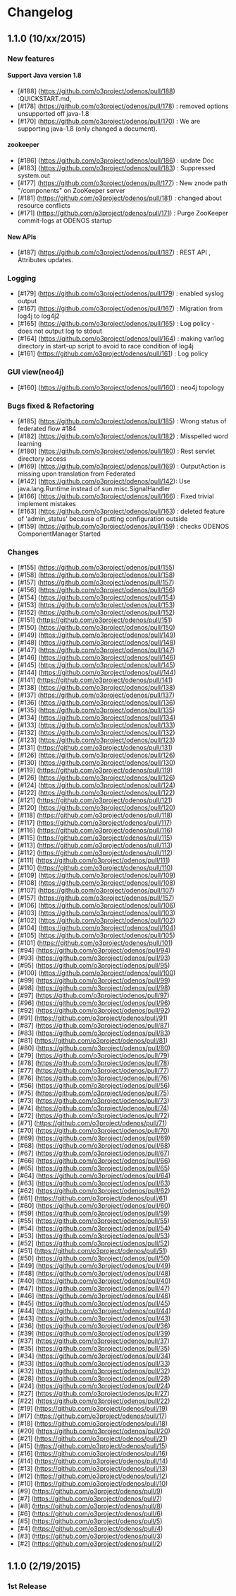 # Changelog

## 1.1.0 (10/xx/2015)
### New features
#### Support Java version 1.8 
* [#188] (https://github.com/o3project/odenos/pull/188) :QUICKSTART.md, 
* [#178] (https://github.com/o3project/odenos/pull/178) : removed options unsupported off java-1.8
* [#170] (https://github.com/o3project/odenos/pull/170) : We are supporting java-1.8 (only changed a document).

#### zookeeper
* [#186] (https://github.com/o3project/odenos/pull/186) : update Doc
* [#183] (https://github.com/o3project/odenos/pull/183) : Suppressed system.out
* [#177] (https://github.com/o3project/odenos/pull/177) : New znode path "/components" on ZooKeeper server
* [#181] (https://github.com/o3project/odenos/pull/181) : changed about resource conflicts
* [#171] (https://github.com/o3project/odenos/pull/171) : Purge ZooKeeper commit-logs at ODENOS startup

#### New APIs
* [#187] (https://github.com/o3project/odenos/pull/187) : REST API , Attributes updates.

### Logging 
* [#179] (https://github.com/o3project/odenos/pull/179) : enabled syslog output
* [#167] (https://github.com/o3project/odenos/pull/167) : Migration from log4j to log4j2
* [#165] (https://github.com/o3project/odenos/pull/165) : Log policy - does not output log to stdout
* [#164] (https://github.com/o3project/odenos/pull/164) : making var/log directory in start-up script to avoid to race condition of log4j
* [#161] (https://github.com/o3project/odenos/pull/161) : Log policy

### GUI view(neo4j)
* [#160] (https://github.com/o3project/odenos/pull/160) : neo4j topology

### Bugs fixed & Refactoring
* [#185] (https://github.com/o3project/odenos/pull/185) : Wrong status of federated flow #184
* [#182] (https://github.com/o3project/odenos/pull/182) : Misspelled word learning
* [#180] (https://github.com/o3project/odenos/pull/180) : Rest servlet directory access
* [#169] (https://github.com/o3project/odenos/pull/169) : OutputAction is missing upon translation from Federated
* [#142] (https://github.com/o3project/odenos/pull/142): Use java.lang.Runtime instead of sun.misc.SignalHandler
* [#166] (https://github.com/o3project/odenos/pull/166) : Fixed trivial implement mistakes
* [#163] (https://github.com/o3project/odenos/pull/163) : deleted feature of 'admin_status' because of putting configuration outside
* [#159] (https://github.com/o3project/odenos/pull/159) : checks ODENOS ComponentManager Started

### Changes
* [#155] (https://github.com/o3project/odenos/pull/155)
* [#158] (https://github.com/o3project/odenos/pull/158)
* [#157] (https://github.com/o3project/odenos/pull/157)
* [#156] (https://github.com/o3project/odenos/pull/156)
* [#154] (https://github.com/o3project/odenos/pull/154)
* [#153] (https://github.com/o3project/odenos/pull/153)
* [#152] (https://github.com/o3project/odenos/pull/152)
* [#151] (https://github.com/o3project/odenos/pull/151)
* [#150] (https://github.com/o3project/odenos/pull/150)
* [#149] (https://github.com/o3project/odenos/pull/149)
* [#148] (https://github.com/o3project/odenos/pull/148)
* [#147] (https://github.com/o3project/odenos/pull/147)
* [#146] (https://github.com/o3project/odenos/pull/146)
* [#145] (https://github.com/o3project/odenos/pull/145)
* [#144] (https://github.com/o3project/odenos/pull/144)
* [#141] (https://github.com/o3project/odenos/pull/141)
* [#138] (https://github.com/o3project/odenos/pull/138)
* [#137] (https://github.com/o3project/odenos/pull/137)
* [#136] (https://github.com/o3project/odenos/pull/136)
* [#135] (https://github.com/o3project/odenos/pull/135)
* [#134] (https://github.com/o3project/odenos/pull/134)
* [#133] (https://github.com/o3project/odenos/pull/133)
* [#132] (https://github.com/o3project/odenos/pull/132)
* [#123] (https://github.com/o3project/odenos/pull/123)
* [#131] (https://github.com/o3project/odenos/pull/131)
* [#126] (https://github.com/o3project/odenos/pull/126)
* [#130] (https://github.com/o3project/odenos/pull/130)
* [#119] (https://github.com/o3project/odenos/pull/119)
* [#126] (https://github.com/o3project/odenos/pull/126)
* [#124] (https://github.com/o3project/odenos/pull/124)
* [#122] (https://github.com/o3project/odenos/pull/122)
* [#121] (https://github.com/o3project/odenos/pull/121)
* [#120] (https://github.com/o3project/odenos/pull/120)
* [#118] (https://github.com/o3project/odenos/pull/118)
* [#117] (https://github.com/o3project/odenos/pull/117)
* [#116] (https://github.com/o3project/odenos/pull/116)
* [#115] (https://github.com/o3project/odenos/pull/115)
* [#113] (https://github.com/o3project/odenos/pull/113)
* [#112] (https://github.com/o3project/odenos/pull/112)
* [#111] (https://github.com/o3project/odenos/pull/111)
* [#110] (https://github.com/o3project/odenos/pull/110)
* [#109] (https://github.com/o3project/odenos/pull/109)
* [#108] (https://github.com/o3project/odenos/pull/108)
* [#107] (https://github.com/o3project/odenos/pull/107)
* [#157] (https://github.com/o3project/odenos/pull/157)
* [#106] (https://github.com/o3project/odenos/pull/106)
* [#103] (https://github.com/o3project/odenos/pull/103)
* [#102] (https://github.com/o3project/odenos/pull/102)
* [#104] (https://github.com/o3project/odenos/pull/104)
* [#105] (https://github.com/o3project/odenos/pull/105)
* [#101] (https://github.com/o3project/odenos/pull/101)
* [#94] (https://github.com/o3project/odenos/pull/94)
* [#93] (https://github.com/o3project/odenos/pull/93)
* [#95] (https://github.com/o3project/odenos/pull/95)
* [#100] (https://github.com/o3project/odenos/pull/100)
* [#99] (https://github.com/o3project/odenos/pull/99)
* [#98] (https://github.com/o3project/odenos/pull/98)
* [#97] (https://github.com/o3project/odenos/pull/97)
* [#96] (https://github.com/o3project/odenos/pull/96)
* [#92] (https://github.com/o3project/odenos/pull/92)
* [#91] (https://github.com/o3project/odenos/pull/91)
* [#87] (https://github.com/o3project/odenos/pull/87)
* [#83] (https://github.com/o3project/odenos/pull/83)
* [#81] (https://github.com/o3project/odenos/pull/81)
* [#80] (https://github.com/o3project/odenos/pull/80)
* [#79] (https://github.com/o3project/odenos/pull/79)
* [#78] (https://github.com/o3project/odenos/pull/78)
* [#77] (https://github.com/o3project/odenos/pull/77)
* [#76] (https://github.com/o3project/odenos/pull/76)
* [#56] (https://github.com/o3project/odenos/pull/56)
* [#75] (https://github.com/o3project/odenos/pull/75)
* [#73] (https://github.com/o3project/odenos/pull/73)
* [#74] (https://github.com/o3project/odenos/pull/74)
* [#72] (https://github.com/o3project/odenos/pull/72)
* [#71] (https://github.com/o3project/odenos/pull/71)
* [#70] (https://github.com/o3project/odenos/pull/70)
* [#69] (https://github.com/o3project/odenos/pull/69)
* [#68] (https://github.com/o3project/odenos/pull/68)
* [#67] (https://github.com/o3project/odenos/pull/67)
* [#66] (https://github.com/o3project/odenos/pull/66)
* [#65] (https://github.com/o3project/odenos/pull/65)
* [#64] (https://github.com/o3project/odenos/pull/64)
* [#63] (https://github.com/o3project/odenos/pull/63)
* [#62] (https://github.com/o3project/odenos/pull/62)
* [#61] (https://github.com/o3project/odenos/pull/61)
* [#60] (https://github.com/o3project/odenos/pull/60)
* [#59] (https://github.com/o3project/odenos/pull/59)
* [#55] (https://github.com/o3project/odenos/pull/55)
* [#54] (https://github.com/o3project/odenos/pull/54)
* [#53] (https://github.com/o3project/odenos/pull/53)
* [#52] (https://github.com/o3project/odenos/pull/52)
* [#51] (https://github.com/o3project/odenos/pull/51)
* [#50] (https://github.com/o3project/odenos/pull/50)
* [#49] (https://github.com/o3project/odenos/pull/49)
* [#48] (https://github.com/o3project/odenos/pull/48)
* [#40] (https://github.com/o3project/odenos/pull/40)
* [#47] (https://github.com/o3project/odenos/pull/47)
* [#46] (https://github.com/o3project/odenos/pull/46)
* [#45] (https://github.com/o3project/odenos/pull/45)
* [#44] (https://github.com/o3project/odenos/pull/44)
* [#43] (https://github.com/o3project/odenos/pull/43)
* [#36] (https://github.com/o3project/odenos/pull/36)
* [#39] (https://github.com/o3project/odenos/pull/39)
* [#37] (https://github.com/o3project/odenos/pull/37)
* [#35] (https://github.com/o3project/odenos/pull/35)
* [#34] (https://github.com/o3project/odenos/pull/34)
* [#33] (https://github.com/o3project/odenos/pull/33)
* [#32] (https://github.com/o3project/odenos/pull/32)
* [#28] (https://github.com/o3project/odenos/pull/28)
* [#24] (https://github.com/o3project/odenos/pull/24)
* [#27] (https://github.com/o3project/odenos/pull/27)
* [#22] (https://github.com/o3project/odenos/pull/22)
* [#19] (https://github.com/o3project/odenos/pull/19)
* [#17] (https://github.com/o3project/odenos/pull/17)
* [#18] (https://github.com/o3project/odenos/pull/18)
* [#20] (https://github.com/o3project/odenos/pull/20)
* [#21] (https://github.com/o3project/odenos/pull/21)
* [#15] (https://github.com/o3project/odenos/pull/15)
* [#16] (https://github.com/o3project/odenos/pull/16)
* [#14] (https://github.com/o3project/odenos/pull/14)
* [#13] (https://github.com/o3project/odenos/pull/13)
* [#12] (https://github.com/o3project/odenos/pull/12)
* [#10] (https://github.com/o3project/odenos/pull/10)
* [#9] (https://github.com/o3project/odenos/pull/9)
* [#7] (https://github.com/o3project/odenos/pull/7)
* [#8] (https://github.com/o3project/odenos/pull/8)
* [#6] (https://github.com/o3project/odenos/pull/6)
* [#5] (https://github.com/o3project/odenos/pull/5)
* [#4] (https://github.com/o3project/odenos/pull/4)
* [#3] (https://github.com/o3project/odenos/pull/3)
* [#2] (https://github.com/o3project/odenos/pull/2)

## 1.1.0 (2/19/2015)
### 1st Release

